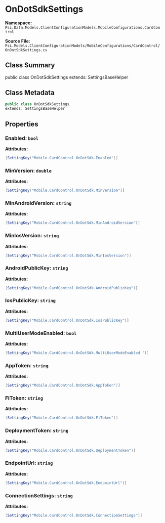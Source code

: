 # OnDotSdkSettings

**Namespace:** `Psi.Data.Models.ClientConfigurationModels.MobileConfigurations.CardControl`

**Source File:** `Psi.Models.ClientConfigurationModels/MobileConfigurations/CardControl/OnDotSdkSettings.cs`

## Class Summary

public class OnDotSdkSettings
extends: SettingsBaseHelper

## Class Metadata

```typescript
public class OnDotSdkSettings
extends: SettingsBaseHelper
```

## Properties

### Enabled: `bool`

**Attributes:**
```csharp
[SettingKey("Mobile.CardControl.OnDotSdk.Enabled")]
```

### MinVersion: `double`

**Attributes:**
```csharp
[SettingKey("Mobile.CardControl.OnDotSdk.MinVersion")]
```

### MinAndroidVersion: `string`

**Attributes:**
```csharp
[SettingKey("Mobile.CardControl.OnDotSdk.MinAndroidVersion")]
```

### MinIosVersion: `string`

**Attributes:**
```csharp
[SettingKey("Mobile.CardControl.OnDotSdk.MinIosVersion")]
```

### AndroidPublicKey: `string`

**Attributes:**
```csharp
[SettingKey("Mobile.CardControl.OnDotSdk.AndroidPublicKey")]
```

### IosPublicKey: `string`

**Attributes:**
```csharp
[SettingKey("Mobile.CardControl.OnDotSdk.IosPublicKey")]
```

### MultiUserModeEnabled: `bool`

**Attributes:**
```csharp
[SettingKey("Mobile.CardControl.OnDotSdk.MultiUserModeEnabled ")]
```

### AppToken: `string`

**Attributes:**
```csharp
[SettingKey("Mobile.CardControl.OnDotSdk.AppToken")]
```

### FiToken: `string`

**Attributes:**
```csharp
[SettingKey("Mobile.CardControl.OnDotSdk.FiToken")]
```

### DeploymentToken: `string`

**Attributes:**
```csharp
[SettingKey("Mobile.CardControl.OnDotSdk.DeploymentToken")]
```

### EndpointUrl: `string`

**Attributes:**
```csharp
[SettingKey("Mobile.CardControl.OnDotSdk.EndpointUrl")]
```

### ConnectionSettings: `string`

**Attributes:**
```csharp
[SettingKey("Mobile.CardControl.OnDotSdk.ConnectionSettings")]
```
